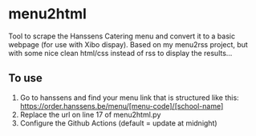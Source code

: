 # menu2html
Tool to scrape the Hanssens Catering menu and convert it to a basic webpage (for use with Xibo dispay). Based on my menu2rss project, but with some nice clean html/css instead of rss to display the results...
## To use
1. Go to hanssens and find your menu link that is structured like this: https://order.hanssens.be/menu/[menu-code]/[school-name]
2. Replace the url on line 17 of menu2html.py
3. Configure the Github Actions (default = update at midnight)
